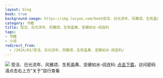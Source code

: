 ```yaml
---
layout: blog
book: true
background-image: https://img.locyoo.com/book受活、日光流年、风雅颂、生死晶黄、坚硬如水-阎连科.jpg
category: 书籍
title: 受活、日光流年、风雅颂、生死晶黄、坚硬如水-阎连科
tags:
- 书籍
- 小说
redirect_from:
  - /2024/03/受活、日光流年、风雅颂、生死晶黄、坚硬如水-阎连科/
---
```

![](https://img.locyoo.com/book受活、日光流年、风雅颂、生死晶黄、坚硬如水-阎连科.jpg)
受活、日光流年、风雅颂、生死晶黄、坚硬如水-阎连科: <a name = "ref1" href="https://url18.ctfile.com/f/50983618-1050121774-9c71c6?p=3619">点击下载</a>，访问密码请点击右上方“关于”自行查看